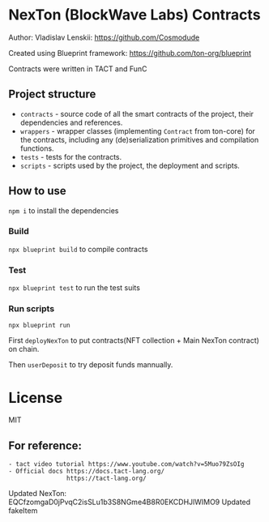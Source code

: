 # NexTon (BlockWave Labs) Contracts
Author: Vladislav Lenskii: https://github.com/Cosmodude

Created using Blueprint framework: https://github.com/ton-org/blueprint

Contracts were written in TACT and FunC
## Project structure

-   `contracts` - source code of all the smart contracts of the project, their dependencies and references.
-   `wrappers` - wrapper classes (implementing `Contract` from ton-core) for the contracts, including any (de)serialization primitives and compilation functions.
-   `tests` - tests for the contracts.
-   `scripts` - scripts used by the project, the deployment and scripts.

## How to use

`npm i` to install the dependencies

### Build

`npx blueprint build` to compile contracts 

### Test

`npx blueprint test` to run the test suits 

### Run scripts

`npx blueprint run` 

First `deployNexTon` to put contracts(NFT collection + Main NexTon contract) on chain.

Then `userDeposit` to try deposit funds mannually.

# License
MIT

## For reference:

    - tact video tutorial https://www.youtube.com/watch?v=5Muo79ZsOIg
    - Official docs https://docs.tact-lang.org/
                    https://tact-lang.org/

Updated NexTon: EQCfzomgaD0jPvqC2isSLu1b3S8NGme4B8R0EKCDHJlWIMO9
Updated fakeItem 